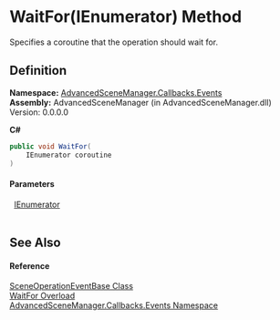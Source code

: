 # WaitFor(IEnumerator) Method


Specifies a coroutine that the operation should wait for.



## Definition
**Namespace:** <a href="N_AdvancedSceneManager_Callbacks_Events">AdvancedSceneManager.Callbacks.Events</a>  
**Assembly:** AdvancedSceneManager (in AdvancedSceneManager.dll) Version: 0.0.0.0

**C#**
``` C#
public void WaitFor(
	IEnumerator coroutine
)
```



#### Parameters
<dl><dt>  <a href="https://learn.microsoft.com/dotnet/api/system.collections.ienumerator" target="_blank" rel="noopener noreferrer">IEnumerator</a></dt><dd> </dd></dl>

## See Also


#### Reference
<a href="T_AdvancedSceneManager_Callbacks_Events_SceneOperationEventBase">SceneOperationEventBase Class</a>  
<a href="Overload_AdvancedSceneManager_Callbacks_Events_SceneOperationEventBase_WaitFor">WaitFor Overload</a>  
<a href="N_AdvancedSceneManager_Callbacks_Events">AdvancedSceneManager.Callbacks.Events Namespace</a>  
